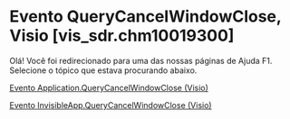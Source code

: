
# Evento QueryCancelWindowClose, Visio [vis_sdr.chm10019300]

Olá! Você foi redirecionado para uma das nossas páginas de Ajuda F1. Selecione o tópico que estava procurando abaixo.

[Evento Application.QueryCancelWindowClose (Visio)](http://msdn.microsoft.com/library/f4ac803c-5a65-a310-f731-1d2666638525%28Office.15%29.aspx)

[Evento InvisibleApp.QueryCancelWindowClose (Visio)](http://msdn.microsoft.com/library/78fb3502-4827-5add-1ff1-5dd3e3b6f143%28Office.15%29.aspx)


